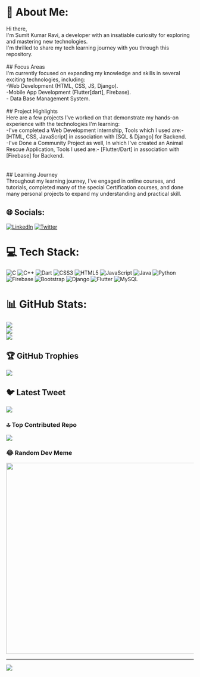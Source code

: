 # 💫 About Me:
Hi there,<br>I'm Sumit Kumar Ravi, a developer with an insatiable curiosity for exploring and mastering new technologies. <br>I'm thrilled to share my tech learning journey with you through this repository.<br><br>## Focus Areas<br>I'm currently focused on expanding my knowledge and skills in several exciting technologies, including:<br>-Web Development (HTML, CSS, JS, Django).<br>-Mobile App Development (Flutter[dart], Firebase).<br>- Data Base Management System.<br><br>## Project Highlights<br>Here are a few projects I've worked on that demonstrate my hands-on experience with the technologies I'm learning:<br>-I've completed a Web Development internship, Tools which I used are:- [HTML, CSS, JavaScript] in association with [SQL & Django] for Backend.<br>-I've Done a Community Project as well, In which I've created an Animal Rescue Application, Tools I used are:- [Flutter/Dart] in association with [Firebase] for Backend.<br><br><br>## Learning Journey<br>Throughout my learning journey, I've engaged in online courses, and tutorials,  completed many of the special Certification courses, and done many personal projects to expand my understanding and practical skill.


## 🌐 Socials:
[![LinkedIn](https://img.shields.io/badge/LinkedIn-%230077B5.svg?logo=linkedin&logoColor=white)](https://linkedin.com/in/https://www.linkedin.com/in/sumit-kumar-ravi-804098207/) [![Twitter](https://img.shields.io/badge/Twitter-%231DA1F2.svg?logo=Twitter&logoColor=white)](https://twitter.com/@SumitRavi45224) 

# 💻 Tech Stack:
![C](https://img.shields.io/badge/c-%2300599C.svg?style=for-the-badge&logo=c&logoColor=white) ![C++](https://img.shields.io/badge/c++-%2300599C.svg?style=for-the-badge&logo=c%2B%2B&logoColor=white) ![Dart](https://img.shields.io/badge/dart-%230175C2.svg?style=for-the-badge&logo=dart&logoColor=white) ![CSS3](https://img.shields.io/badge/css3-%231572B6.svg?style=for-the-badge&logo=css3&logoColor=white) ![HTML5](https://img.shields.io/badge/html5-%23E34F26.svg?style=for-the-badge&logo=html5&logoColor=white) ![JavaScript](https://img.shields.io/badge/javascript-%23323330.svg?style=for-the-badge&logo=javascript&logoColor=%23F7DF1E) ![Java](https://img.shields.io/badge/java-%23ED8B00.svg?style=for-the-badge&logo=java&logoColor=white) ![Python](https://img.shields.io/badge/python-3670A0?style=for-the-badge&logo=python&logoColor=ffdd54) ![Firebase](https://img.shields.io/badge/firebase-%23039BE5.svg?style=for-the-badge&logo=firebase) ![Bootstrap](https://img.shields.io/badge/bootstrap-%23563D7C.svg?style=for-the-badge&logo=bootstrap&logoColor=white) ![Django](https://img.shields.io/badge/django-%23092E20.svg?style=for-the-badge&logo=django&logoColor=white) ![Flutter](https://img.shields.io/badge/Flutter-%2302569B.svg?style=for-the-badge&logo=Flutter&logoColor=white) ![MySQL](https://img.shields.io/badge/mysql-%2300f.svg?style=for-the-badge&logo=mysql&logoColor=white)
# 📊 GitHub Stats:
![](https://github-readme-stats.vercel.app/api?username=ravisumit1310&theme=highcontrast&hide_border=true&include_all_commits=false&count_private=true)<br/>
![](https://github-readme-streak-stats.herokuapp.com/?user=ravisumit1310&theme=highcontrast&hide_border=true)<br/>
![](https://github-readme-stats.vercel.app/api/top-langs/?username=ravisumit1310&theme=highcontrast&hide_border=true&include_all_commits=false&count_private=true&layout=compact)

## 🏆 GitHub Trophies
![](https://github-profile-trophy.vercel.app/?username=ravisumit1310&theme=juicyfresh&no-frame=true&no-bg=false&margin-w=4)

## 🐦 Latest Tweet
[![](https://gtce.itsvg.in/api?username=@SumitRavi45224)](https://github.com/VishwaGauravIn/github-twitter-card-embed)

### 🔝 Top Contributed Repo
![](https://github-contributor-stats.vercel.app/api?username=ravisumit1310&limit=5&theme=algolia&combine_all_yearly_contributions=true)

### 😂 Random Dev Meme
<img src="https://rm.up.railway.app/" width="512px"/>

---
[![](https://visitcount.itsvg.in/api?id=ravisumit1310&icon=0&color=0)](https://visitcount.itsvg.in)

<!-- Proudly created with GPRM ( https://gprm.itsvg.in ) -->
